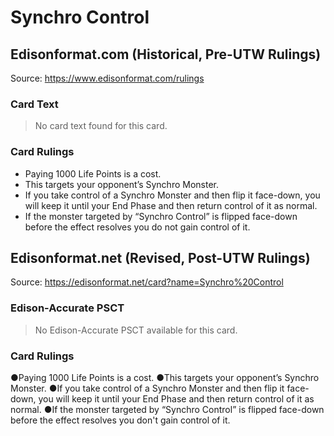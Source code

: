 # Synchro Control

## Edisonformat.com (Historical, Pre-UTW Rulings)

Source: https://www.edisonformat.com/rulings

### Card Text

> No card text found for this card.

### Card Rulings

*   Paying 1000 Life Points is a cost.
*   This targets your opponent’s Synchro Monster.
*   If you take control of a Synchro Monster and then flip it face-down, you will keep it until your End Phase and then return control of it as normal.
*   If the monster targeted by “Synchro Control” is flipped face-down before the effect resolves you do not gain control of it.

## Edisonformat.net (Revised, Post-UTW Rulings)

Source: https://edisonformat.net/card?name=Synchro%20Control

### Edison-Accurate PSCT

> No Edison-Accurate PSCT available for this card.

### Card Rulings

●Paying 1000 Life Points is a cost.
●This targets your opponent’s Synchro Monster.
●If you take control of a Synchro Monster and then flip it face-down, you will keep it until your End Phase and then return control of it as normal.
●If the monster targeted by “Synchro Control” is flipped face-down before the effect resolves you don't gain control of it.
            